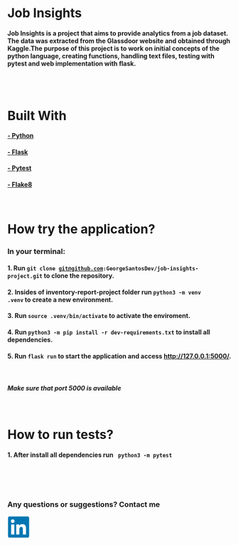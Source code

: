 # Job Insights

#### Job Insights is a project that aims to provide analytics from a job dataset. The data was extracted from the Glassdoor website and obtained through Kaggle.The purpose of this project is to  work on initial concepts of the python language, creating functions, handling text files, testing with pytest and web implementation with flask.

<br> <br>

# Built With

#### <a href="https://www.python.org/" rel="nofollow"> - Python </a>
#### <a href="https://flask.palletsprojects.com/en/2.2.x/" rel="nofollow"> - Flask </a>
#### <a href="https://docs.pytest.org/en/7.2.x/" rel="nofollow"> - Pytest </a> 
#### <a href="https://flake8.pycqa.org/en/latest/" rel="nofollow"> - Flake8 </a> 

<br>

# How try the application?

### In your terminal:
#### 1. Run <code>git clone git@github.com:GeorgeSantosDev/job-insights-project.git</code> to clone the repository.
#### 2. Insides of inventory-report-project folder run <code>python3 -m venv .venv</code> to create a new environment.
#### 3. Run <code>source .venv/bin/activate</code> to activate the enviroment.
#### 4. Run <code>python3 -m pip install -r dev-requirements.txt</code> to install all dependencies.
#### 5. Run <code>flask run</code> to start the application and access http://127.0.0.1:5000/.

<br>

##### Make sure that port 5000 is available

<br> 

#  How to run tests?

#### 1. After install all dependencies run <code> python3 -m pytest </code>

<br> <br> <br>


### Any questions or suggestions? Contact me

<a href="https://www.linkedin.com/in/george-santos-dev" rel="nofollow">
  <img
    height="50px"
    width="50px"
    src="https://raw.githubusercontent.com/devicons/devicon/1119b9f84c0290e0f0b38982099a2bd027a48bf1/icons/linkedin/linkedin-original.svg"
    alt="LinkedIn"
  />   
</a>
